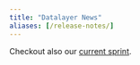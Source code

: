 ```yaml
---
title: "Datalayer News"
aliases: [/release-notes/]
---
```


Checkout also our [current sprint](https://docs.datalayer.io/releases/sprint.html).
